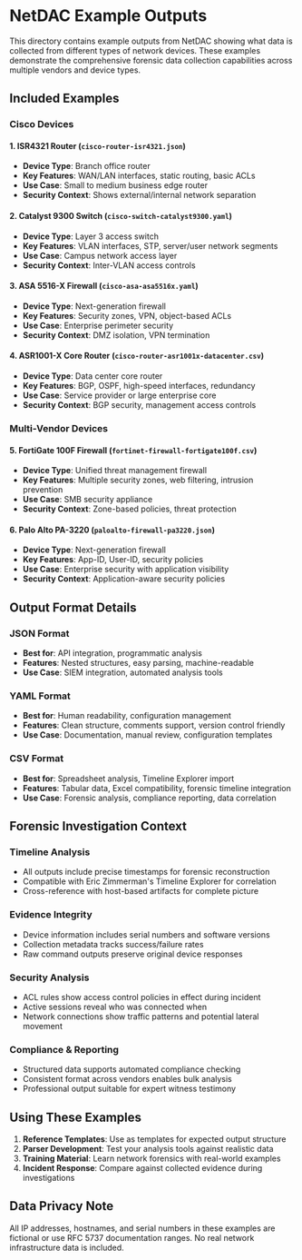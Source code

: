 # NetDAC Example Outputs

This directory contains example outputs from NetDAC showing what data is collected from different types of network devices. These examples demonstrate the comprehensive forensic data collection capabilities across multiple vendors and device types.

## Included Examples

### Cisco Devices

#### 1. ISR4321 Router (`cisco-router-isr4321.json`)
- **Device Type**: Branch office router
- **Key Features**: WAN/LAN interfaces, static routing, basic ACLs
- **Use Case**: Small to medium business edge router
- **Security Context**: Shows external/internal network separation

#### 2. Catalyst 9300 Switch (`cisco-switch-catalyst9300.yaml`) 
- **Device Type**: Layer 3 access switch
- **Key Features**: VLAN interfaces, STP, server/user network segments
- **Use Case**: Campus network access layer
- **Security Context**: Inter-VLAN access controls

#### 3. ASA 5516-X Firewall (`cisco-asa-asa5516x.yaml`)
- **Device Type**: Next-generation firewall
- **Key Features**: Security zones, VPN, object-based ACLs
- **Use Case**: Enterprise perimeter security
- **Security Context**: DMZ isolation, VPN termination

#### 4. ASR1001-X Core Router (`cisco-router-asr1001x-datacenter.csv`)
- **Device Type**: Data center core router
- **Key Features**: BGP, OSPF, high-speed interfaces, redundancy
- **Use Case**: Service provider or large enterprise core
- **Security Context**: BGP security, management access controls

### Multi-Vendor Devices

#### 5. FortiGate 100F Firewall (`fortinet-firewall-fortigate100f.csv`)
- **Device Type**: Unified threat management firewall  
- **Key Features**: Multiple security zones, web filtering, intrusion prevention
- **Use Case**: SMB security appliance
- **Security Context**: Zone-based policies, threat protection

#### 6. Palo Alto PA-3220 (`paloalto-firewall-pa3220.json`)
- **Device Type**: Next-generation firewall
- **Key Features**: App-ID, User-ID, security policies
- **Use Case**: Enterprise security with application visibility
- **Security Context**: Application-aware security policies

## Output Format Details

### JSON Format
- **Best for**: API integration, programmatic analysis
- **Features**: Nested structures, easy parsing, machine-readable
- **Use Case**: SIEM integration, automated analysis tools

### YAML Format  
- **Best for**: Human readability, configuration management
- **Features**: Clean structure, comments support, version control friendly
- **Use Case**: Documentation, manual review, configuration templates

### CSV Format
- **Best for**: Spreadsheet analysis, Timeline Explorer import
- **Features**: Tabular data, Excel compatibility, forensic timeline integration
- **Use Case**: Forensic analysis, compliance reporting, data correlation

## Forensic Investigation Context

### Timeline Analysis
- All outputs include precise timestamps for forensic reconstruction
- Compatible with Eric Zimmerman's Timeline Explorer for correlation
- Cross-reference with host-based artifacts for complete picture

### Evidence Integrity
- Device information includes serial numbers and software versions
- Collection metadata tracks success/failure rates
- Raw command outputs preserve original device responses

### Security Analysis
- ACL rules show access control policies in effect during incident
- Active sessions reveal who was connected when
- Network connections show traffic patterns and potential lateral movement

### Compliance & Reporting
- Structured data supports automated compliance checking
- Consistent format across vendors enables bulk analysis
- Professional output suitable for expert witness testimony

## Using These Examples

1. **Reference Templates**: Use as templates for expected output structure
2. **Parser Development**: Test your analysis tools against realistic data
3. **Training Material**: Learn network forensics with real-world examples  
4. **Incident Response**: Compare against collected evidence during investigations

## Data Privacy Note

All IP addresses, hostnames, and serial numbers in these examples are fictional or use RFC 5737 documentation ranges. No real network infrastructure data is included.

